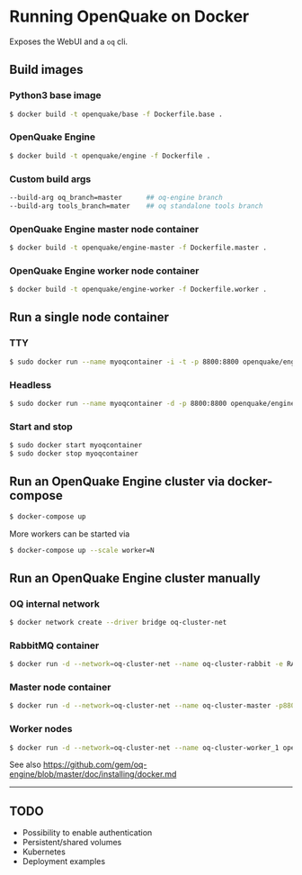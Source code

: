 # Running OpenQuake on Docker #

Exposes the WebUI and a `oq` cli.

## Build images ##

### Python3 base image

```bash
$ docker build -t openquake/base -f Dockerfile.base .
```

### OpenQuake Engine

```bash
$ docker build -t openquake/engine -f Dockerfile .
```
### Custom build args

```bash
--build-arg oq_branch=master      ## oq-engine branch
--build-arg tools_branch=mater    ## oq standalone tools branch
```

### OpenQuake Engine master node container

```bash
$ docker build -t openquake/engine-master -f Dockerfile.master .
```

### OpenQuake Engine worker node container

```bash
$ docker build -t openquake/engine-worker -f Dockerfile.worker .
```

## Run a single node container ##


### TTY ###

```bash
$ sudo docker run --name myoqcontainer -i -t -p 8800:8800 openquake/engine
```

### Headless ###

```bash
$ sudo docker run --name myoqcontainer -d -p 8800:8800 openquake/engine
```

### Start and stop ###

```bash
$ sudo docker start myoqcontainer
$ sudo docker stop myoqcontainer
```

## Run an OpenQuake Engine cluster via docker-compose

```bash
$ docker-compose up
```

More workers can be started via

```bash
$ docker-compose up --scale worker=N
```

## Run an OpenQuake Engine cluster manually

### OQ internal network

```bash
$ docker network create --driver bridge oq-cluster-net
```

### RabbitMQ container

```bash
$ docker run -d --network=oq-cluster-net --name oq-cluster-rabbit -e RABBITMQ_DEFAULT_VHOST=openquake -e RABBITMQ_DEFAULT_USER=openquake -e RABBITMQ_DEFAULT_PASS=openquake rabbitmq:3
```

### Master node container

```bash
$ docker run -d --network=oq-cluster-net --name oq-cluster-master -p8800:8800 openquake/engine-master
```

### Worker nodes

```bash
$ docker run -d --network=oq-cluster-net --name oq-cluster-worker_1 openquake/engine-worker
```

See also https://github.com/gem/oq-engine/blob/master/doc/installing/docker.md


---

## TODO
 - Possibility to enable authentication
 - Persistent/shared volumes
 - Kubernetes
 - Deployment examples

